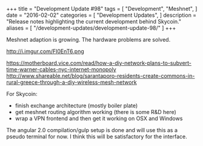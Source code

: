 +++
title = "Development Update #98"
tags = [
    "Development",
    "Meshnet",
]
date = "2016-02-02"
categories = [
    "Development Updates",
]
description = "Release notes highlighting the current development behind Skycoin."
aliases = [
	"/development-updates/development-update-98/"
]
+++

Meshnet adaption is growing. The hardware problems are solved.

http://i.imgur.com/FI0EnT6.png

https://motherboard.vice.com/read/how-a-diy-network-plans-to-subvert-time-warner-cables-nyc-internet-monopoly
http://www.shareable.net/blog/sarantaporo-residents-create-commons-in-rural-greece-through-a-diy-wireless-mesh-network

For Skycoin:
- finish exchange architecture (mostly boiler plate)
- get meshnet routing algorithm working (there is some R&D here)
- wrap a VPN frontend and then get it working on OSX and Windows

The angular 2.0 compilation/gulp setup is done and will use this as a pseudo terminal for now. I think this will be satisfactory for the interface.

